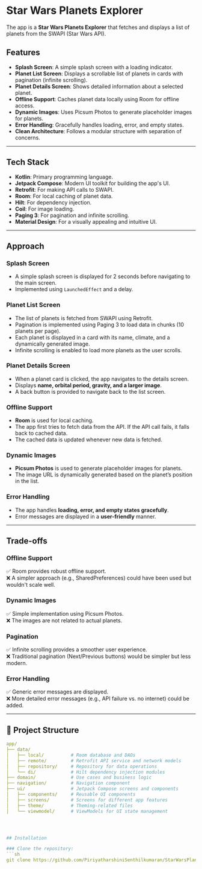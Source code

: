 # Star Wars Planets Explorer

The app is a **Star Wars Planets Explorer** that fetches and displays a list of planets from the SWAPI (Star Wars API).

## Features

- **Splash Screen**: A simple splash screen with a loading indicator.
- **Planet List Screen**: Displays a scrollable list of planets in cards with pagination (infinite scrolling).
- **Planet Details Screen**: Shows detailed information about a selected planet.
- **Offline Support**: Caches planet data locally using Room for offline access.
- **Dynamic Images**: Uses Picsum Photos to generate placeholder images for planets.
- **Error Handling**: Gracefully handles loading, error, and empty states.
- **Clean Architecture**: Follows a modular structure with separation of concerns.

---

## Tech Stack

- **Kotlin**: Primary programming language.
- **Jetpack Compose**: Modern UI toolkit for building the app's UI.
- **Retrofit**: For making API calls to SWAPI.
- **Room**: For local caching of planet data.
- **Hilt**: For dependency injection.
- **Coil**: For image loading.
- **Paging 3**: For pagination and infinite scrolling.
- **Material Design**: For a visually appealing and intuitive UI.

---

## Approach

### **Splash Screen**
- A simple splash screen is displayed for 2 seconds before navigating to the main screen.
- Implemented using `LaunchedEffect` and a delay.

### **Planet List Screen**
- The list of planets is fetched from SWAPI using Retrofit.
- Pagination is implemented using Paging 3 to load data in chunks (10 planets per page).
- Each planet is displayed in a card with its name, climate, and a dynamically generated image.
- Infinite scrolling is enabled to load more planets as the user scrolls.

### **Planet Details Screen**
- When a planet card is clicked, the app navigates to the details screen.
- Displays **name, orbital period, gravity, and a larger image**.
- A back button is provided to navigate back to the list screen.

### **Offline Support**
- **Room** is used for local caching.
- The app first tries to fetch data from the API. If the API call fails, it falls back to cached data.
- The cached data is updated whenever new data is fetched.

### **Dynamic Images**
- **Picsum Photos** is used to generate placeholder images for planets.
- The image URL is dynamically generated based on the planet’s position in the list.

### **Error Handling**
- The app handles **loading, error, and empty states gracefully**.
- Error messages are displayed in a **user-friendly** manner.

---

## Trade-offs

### **Offline Support**
✅ Room provides robust offline support.  
❌ A simpler approach (e.g., SharedPreferences) could have been used but wouldn't scale well.

### **Dynamic Images**
✅ Simple implementation using Picsum Photos.  
❌ The images are not related to actual planets.

### **Pagination**
✅ Infinite scrolling provides a smoother user experience.  
❌ Traditional pagination (Next/Previous buttons) would be simpler but less modern.

### **Error Handling**
✅ Generic error messages are displayed.  
❌ More detailed error messages (e.g., API failure vs. no internet) could be added.

---

## 📂 Project Structure
```yaml
app/
├── data/  
│   ├── local/          # Room database and DAOs  
│   ├── remote/         # Retrofit API service and network models  
│   ├── repository/     # Repository for data operations  
│   └── di/             # Hilt dependency injection modules  
├── domain/             # Use cases and business logic  
├── navigation/         # Navigation component  
├── ui/                 # Jetpack Compose screens and components  
│   ├── components/     # Reusable UI components  
│   ├── screens/        # Screens for different app features  
│   ├── theme/          # Theming-related files  
│   └── viewmodel/      # ViewModels for UI state management  




## Installation

### Clone the repository:
```sh
git clone https://github.com/PiriyatharshiniSenthilkumaran/StarWarsPlanetsApp.git

